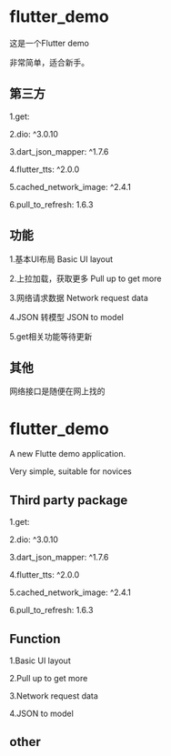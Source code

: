 # flutter_demo 

这是一个Flutter demo 

非常简单，适合新手。


## 第三方 

1.get:

2.dio: ^3.0.10

3.dart_json_mapper: ^1.7.6

4.flutter_tts: ^2.0.0

5.cached_network_image: ^2.4.1

6.pull_to_refresh: 1.6.3


## 功能 

1.基本UI布局  Basic UI layout

2.上拉加载，获取更多  Pull up to get more

3.网络请求数据    Network request data

4.JSON 转模型  JSON to model

5.get相关功能等待更新

## 其他

网络接口是随便在网上找的



# flutter_demo 

A new Flutte demo application.

Very simple, suitable for novices


## Third party package

1.get:

2.dio: ^3.0.10

3.dart_json_mapper: ^1.7.6

4.flutter_tts: ^2.0.0

5.cached_network_image: ^2.4.1

6.pull_to_refresh: 1.6.3


## Function

1.Basic UI layout

2.Pull up to get more

3.Network request data

4.JSON to model

## other


